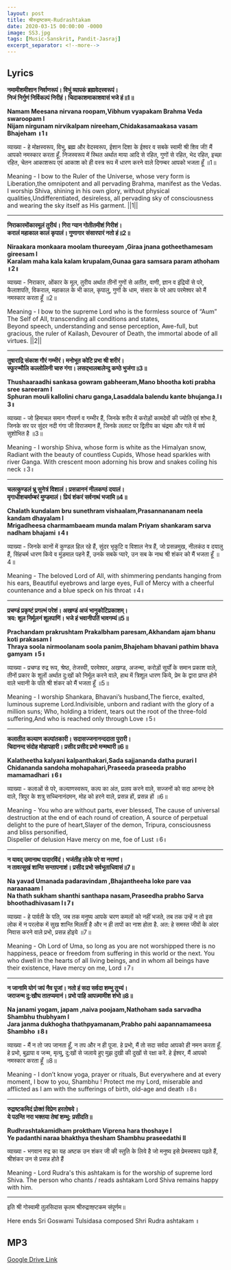 ```yaml
---
layout: post
title: श्रीरुद्राष्टकम्-Rudrashtakam
date: 2020-03-15 00:00:00 -0000
image: SS3.jpg
tags: [Music-Sanskrit, Pandit-Jasraj]
excerpt_separator: <!--more-->
---
```

<!--more-->

## Lyrics


**नमामीशमीशान निर्वाणरूपं। विभुं व्यापकं ब्रह्मवेदस्वरूपं।**   
**निजं निर्गुणं निर्विकल्पं निरीहं। चिदाकाशमाकाशवासं भजे हं॥1॥**     

**Namam Meesana nirvana roopam,Vibhum vyapakam Brahma Veda swaroopam l**     
**Nijam nirgunam nirvikalpam nireeham,Chidakasamaakasa vasam Bhajeham ॥1॥**    

व्याख्या -  हे मोक्षस्वरूप, विभु, ब्रह्म और वेदस्वरूप, ईशान दिशा के ईश्वर व सबके स्वामी श्री शिव जी! मैं आपको नमस्कार करता हूँ. निजस्वरूप में स्थित अर्थात माया आदि से रहित, गुणों से रहित, भेद रहित, इच्छा रहित, चेतन आकाशरूप एवं आकाश को ही वस्त्र रूप में धारण करने वाले दिगम्बर आपको भजता हूँ ॥1॥

Meaning - I bow to the Ruler of the Universe, whose very form is Liberation,the omnipotent and all pervading Brahma, manifest as the Vedas. I worship Shiva, shining in his own glory, without physical qualities,Undifferentiated, desireless, all pervading sky of consciousness and wearing the sky itself as His garment. ||1||

---------------------------------------------------------------------  
  
**निराकारमोंकारमूलं तुरीयं। गिरा ग्यान गोतीतमीशं गिरीशं।**    
**करालं महाकाल कालं कृपालं। गुणागार संसारपारं नतो हं॥2॥**     

**Niraakara monkaara moolam thureeyam ,Giraa jnana gotheethamesam gireesam l**     
**Karalam maha kala kalam krupalam,Gunaa gara samsara param athoham ॥2॥**    

व्याख्या - निराकार, ओंकार के मूल, तुरीय अर्थात तीनों गुणों से अतीत, वाणी, ज्ञान व इंद्रियों से परे, कैलाशपति, विकराल, महाकाल के भी काल, कृपालु, गुणों के धाम, संसार के परे आप परमेश्वर को मैं नमस्कार करता हूँ ॥2॥

Meaning - I bow to the supreme Lord who is the formless source of “Aum” The Self of All, transcending all conditions and states,  
Beyond speech, understanding and sense perception, Awe-full, but gracious, the ruler of Kailash, Devourer of Death, the immortal abode of all virtues. ||2||

---------------------------------------------------------------------  
  
**तुषाराद्रि संकाश गौरं गम्भीरं। मनोभूत कोटि प्रभा श्री शरीरं।**     
**स्फुरन्मौलि कल्लोलिनी चारु गंगा। लसद्भालबालेन्दु कण्ठे भुजंगा॥3॥**    

**Thushaaraadhi sankasa gowram gabheeram,Mano bhootha koti prabha sree sareeram l**     
**Sphuran mouli kallolini charu ganga,Lasaddala balendu kante bhujanga.l॥3॥**    

व्याख्या - जो हिमाचल समान गौरवर्ण व गम्भीर हैं, जिनके शरीर में करोड़ों कामदेवों की ज्योति एवं शोभा है, जिनके सर पर सुंदर नदी गंगा जी विराजमान हैं, जिनके ललाट पर द्वितीय का चंद्रमा और गले में सर्प सुशोभित है ॥3॥

Meaning - I worship Shiva, whose form is white as the Himalyan snow, Radiant with the beauty of countless Cupids, Whose head sparkles with river Ganga. With crescent moon adorning his brow and snakes coiling his neck ॥3॥

---------------------------------------------------------------------

**चलत्कुण्डलं भ्रू सुनेत्रं विशालं। प्रसन्नाननं नीलकण्ठं दयालं।**    
**मृगाधीशचर्माम्बरं मुण्डमालं। प्रियं शंकरं सर्वनाथं भजामि॥4॥**    

**Chalath kundalam bru sunethram vishaalam,Prasannananam neela kandam dhayalam l**    
**Mrigadheesa charmambaeam munda malam Priyam shankaram sarva nadham bhajami ॥4॥**   

व्याख्या - जिनके कानों में कुण्डल हिल रहे हैं, सुंदर भृकुटि व विशाल नेत्र हैं, जो प्रसन्नमुख, नीलकंठ व दयालु हैं, सिंहचर्म धारण किये व मुंडमाल पहने हैं, उनके सबके प्यारे, उन सब के नाथ श्री शंकर को मैं भजता हूँ ॥4॥

Meaning - The beloved Lord of All, with shimmering pendants hanging from his ears, Beautiful eyebrows and large eyes, Full of Mercy with a cheerful countenance and a blue speck on his throat ॥4॥

---------------------------------------------------------------------  
**प्रचण्डं प्रकृष्टं प्रगल्भं परेशं। अखण्डं अजं भानुकोटिप्रकाशम्।**    
**त्रय: शूल निर्मूलनं शूलपाणिं। भजे हं भवानीपतिं भावगम्यं॥5॥**    

**Prachandam prakrushtam Prakalbham paresam,Akhandam ajam bhanu koti prakasam l**    
**Thraya soola nirmoolanam soola panim,Bhajeham bhavani pathim bhava gamyam ॥5॥**   

व्याख्या - प्रचण्ड रुद्र रूप, श्रेष्ठ, तेजस्वी, परमेश्वर, अखण्ड, अजन्मा, करोड़ों सूर्यों के समान प्रकाश वाले, तीनों प्रकार के शूलों अर्थात दु:खों को निर्मूल करने वाले, हाथ में त्रिशूल धारण किये, प्रेम के द्वारा प्राप्त होने वाले भवानी के पति श्री शंकर को मैं भजता हूँ ॥5॥

Meaning - I worship Shankara, Bhavani’s husband,The fierce, exalted, luminous supreme Lord.Indivisible, unborn and radiant with the glory of a million suns; Who, holding a trident, tears out the root of the three-fold suffering,And who is reached only through Love ॥5॥

---------------------------------------------------------------------

**कलातीत कल्याण कल्पांतकारी। सदासज्जनानन्ददाता पुरारी।**     
**चिदानन्द संदोह मोहापहारी। प्रसीद प्रसीद प्रभो मन्मथारी॥6॥**   

**Kalatheetha kalyani kalpanthakari,Sada sajjananda datha purari l**    
**Chidananda sandoha mohapahari,Praseeda praseeda prabho mamamadhari ॥6॥**   

व्याख्या - कलाओं से परे, कल्याणस्वरूप, कल्प का अंत, प्रलय करने वाले, सज्जनों को सदा आनन्द देने वाले, त्रिपुर के शत्रु सच्चिनानंदमन, मोह को हरने वाले, प्रसन्न हों, प्रसन्न हों ॥6॥

Meaning - You who are without parts, ever blessed, The cause of universal destruction at the end of each round of creation, A source of perpetual delight to the pure of heart,Slayer of the demon, Tripura, consciousness and bliss personified,  
Dispeller of delusion Have mercy on me, foe of Lust ॥6॥

---------------------------------------------------------------------  
  
**न यावद् उमानाथ पादारविंदं। भजंतीह लोके परे वा नराणां।**    
**न तावत्सुखं शान्ति सन्तापनाशं। प्रसीद प्रभो सर्वभूताधिवासं॥7॥**    

**Na yavad Umanada padaravindam ,Bhajantheeha loke pare vaa naraanaam l**     
**Na thath sukham shanthi santhapa nasam,Praseedha prabho Sarva bhoothadhivasam l॥7॥**    

व्याख्या - हे पार्वती के पति, जब तक मनुष्य आपके चरण कमलों को नहीं भजते, तब तक उन्हें न तो इस लोक में न परलोक में सुख शान्ति मिलती है और न ही तापों का नाश होता है. अत: हे समस्त जीवों के अंदर निवास करने वाले प्रभो, प्रसन्न होइये ॥7॥

Meaning - Oh Lord of Uma, so long as you are not worshipped there is no happiness, peace or freedom from suffering in this world or the next. You who dwell in the hearts of all living beings, and in whom all beings have their existence, Have mercy on me, Lord ॥7॥

---------------------------------------------------------------------  
  
**न जानामि योगं जपं नैव पूजां। नतो हं सदा सर्वदा शम्भु तुभ्यं।**    
**जराजन्म दु:खौघ तातप्यमानं। प्रभो पाहि आपन्न्मामीश शंभो॥8॥**   

**Na janami yogam, japam ,naiva poojaam,Nathoham sada sarvadha Shambhu thubhyam l**     
**Jara janma dukhogha thathpyamanam,Prabho pahi aapannamameesa Shambho ॥8॥**    

व्याख्या - मैं न तो जप जानता हूँ, न तप और न ही पूजा. हे प्रभो, मैं तो सदा सर्वदा आपको ही नमन करता हूँ. हे प्रभो, बुढ़ापा व जन्म, मृत्यु, दु:खों से जलाये हुए मुझ दुखी की दुखों से रक्षा करें. हे ईश्वर, मैं आपको नमस्कार करता हूँ ॥8॥

Meaning - I don’t know yoga, prayer or rituals, But everywhere and at every moment, I bow to you, Shambhu ! Protect me my Lord, miserable and afflicted as I am with the sufferings of birth, old-age and death ॥8॥

---------------------------------------------------------------------  
  
**रुद्राष्टकमिदं प्रोक्तं विप्रेण हरतोषये।**    
**ये पठन्ति नरा भक्तया तेषां शम्भु: प्रसीदति॥**    

**Rudhrashtakamidham proktham Viprena hara thoshaye l**    
**Ye padanthi naraa bhakthya thesham Shambhu praseedathi ll**    

व्याख्या - भगवान रुद्र का यह अष्टक उन शंकर जी की स्तुति के लिये है जो मनुष्य इसे प्रेमस्वरूप पढ़ते हैं, श्रीशंकर उन से प्रसन्न होते हैं

Meaning - Lord Rudra's this ashtakam is for the worship of supreme lord Shiva. The person who chants / reads ashtakam Lord Shiva remains happy with him.

---------------------------------------------------------------------

इति श्री गोस्वामी तुलसिदास कृतम श्रीरुद्राश्ह्टकम संपूर्णम॥   

Here ends Sri Goswami Tulsidasa composed Shri Rudra ashtakam ॥


## MP3

[Google Drive Link][Google Drive Link]

[Google Drive Link]: https://drive.google.com/file/d/1YotlAD6XOA0dJKQOu8oN0kiU8Fz44dSI/view?usp=sharing


